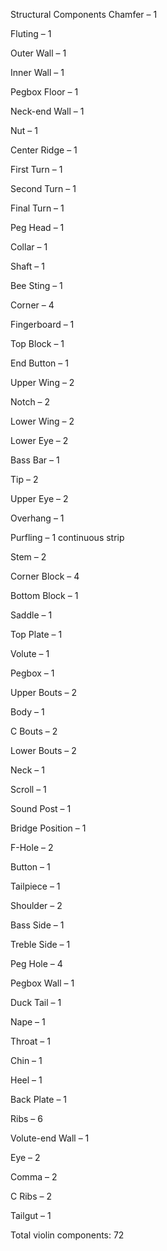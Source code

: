Structural Components
Chamfer – 1

Fluting – 1

Outer Wall – 1

Inner Wall – 1

Pegbox Floor – 1

Neck-end Wall – 1

Nut – 1

Center Ridge – 1

First Turn – 1

Second Turn – 1

Final Turn – 1

Peg Head – 1

Collar – 1

Shaft – 1

Bee Sting – 1

Corner – 4

Fingerboard – 1

Top Block – 1

End Button – 1

Upper Wing – 2

Notch – 2

Lower Wing – 2

Lower Eye – 2

Bass Bar – 1

Tip – 2

Upper Eye – 2

Overhang – 1

Purfling – 1 continuous strip

Stem – 2

Corner Block – 4

Bottom Block – 1

Saddle – 1

Top Plate – 1

Volute – 1

Pegbox – 1

Upper Bouts – 2

Body – 1

C Bouts – 2

Lower Bouts – 2

Neck – 1

Scroll – 1

Sound Post – 1

Bridge Position – 1

F-Hole – 2

Button – 1

Tailpiece – 1

Shoulder – 2

Bass Side – 1

Treble Side – 1

Peg Hole – 4

Pegbox Wall – 1

Duck Tail – 1

Nape – 1

Throat – 1

Chin – 1

Heel – 1

Back Plate – 1

Ribs – 6

Volute-end Wall – 1

Eye – 2

Comma – 2

C Ribs – 2

Tailgut – 1

Total violin components: 72
